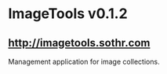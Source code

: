 ImageTools v0.1.2
==========
http://imagetools.sothr.com
----------

Management application for image collections.
